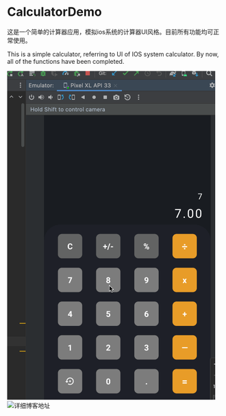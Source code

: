 # CalculatorDemo
这是一个简单的计算器应用，模拟ios系统的计算器UI风格。目前所有功能均可正常使用。

This is a simple calculator, referring to UI of IOS system calculator. By now, all of the functions have been completed.

![image](https://github.com/Mayberryqvq/CalculatorDemo/blob/master/calculator_demo.gif)
![详细博客地址](https://blog.csdn.net/n0ahmayberry/article/details/131343959)